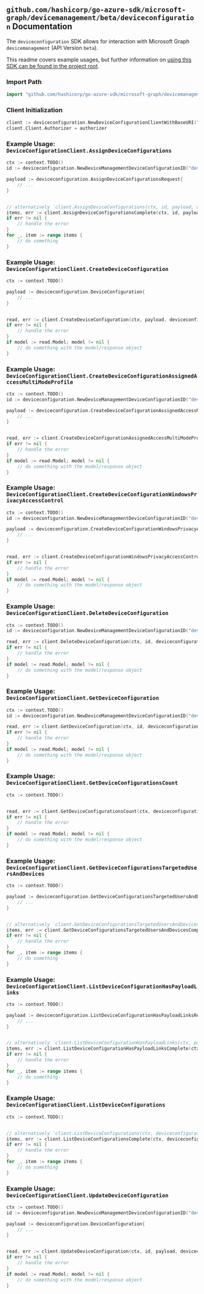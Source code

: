 
## `github.com/hashicorp/go-azure-sdk/microsoft-graph/devicemanagement/beta/deviceconfiguration` Documentation

The `deviceconfiguration` SDK allows for interaction with Microsoft Graph `devicemanagement` (API Version `beta`).

This readme covers example usages, but further information on [using this SDK can be found in the project root](https://github.com/hashicorp/go-azure-sdk/tree/main/docs).

### Import Path

```go
import "github.com/hashicorp/go-azure-sdk/microsoft-graph/devicemanagement/beta/deviceconfiguration"
```


### Client Initialization

```go
client := deviceconfiguration.NewDeviceConfigurationClientWithBaseURI("https://graph.microsoft.com")
client.Client.Authorizer = authorizer
```


### Example Usage: `DeviceConfigurationClient.AssignDeviceConfigurations`

```go
ctx := context.TODO()
id := deviceconfiguration.NewDeviceManagementDeviceConfigurationID("deviceConfigurationId")

payload := deviceconfiguration.AssignDeviceConfigurationsRequest{
	// ...
}


// alternatively `client.AssignDeviceConfigurations(ctx, id, payload, deviceconfiguration.DefaultAssignDeviceConfigurationsOperationOptions())` can be used to do batched pagination
items, err := client.AssignDeviceConfigurationsComplete(ctx, id, payload, deviceconfiguration.DefaultAssignDeviceConfigurationsOperationOptions())
if err != nil {
	// handle the error
}
for _, item := range items {
	// do something
}
```


### Example Usage: `DeviceConfigurationClient.CreateDeviceConfiguration`

```go
ctx := context.TODO()

payload := deviceconfiguration.DeviceConfiguration{
	// ...
}


read, err := client.CreateDeviceConfiguration(ctx, payload, deviceconfiguration.DefaultCreateDeviceConfigurationOperationOptions())
if err != nil {
	// handle the error
}
if model := read.Model; model != nil {
	// do something with the model/response object
}
```


### Example Usage: `DeviceConfigurationClient.CreateDeviceConfigurationAssignedAccessMultiModeProfile`

```go
ctx := context.TODO()
id := deviceconfiguration.NewDeviceManagementDeviceConfigurationID("deviceConfigurationId")

payload := deviceconfiguration.CreateDeviceConfigurationAssignedAccessMultiModeProfileRequest{
	// ...
}


read, err := client.CreateDeviceConfigurationAssignedAccessMultiModeProfile(ctx, id, payload, deviceconfiguration.DefaultCreateDeviceConfigurationAssignedAccessMultiModeProfileOperationOptions())
if err != nil {
	// handle the error
}
if model := read.Model; model != nil {
	// do something with the model/response object
}
```


### Example Usage: `DeviceConfigurationClient.CreateDeviceConfigurationWindowsPrivacyAccessControl`

```go
ctx := context.TODO()
id := deviceconfiguration.NewDeviceManagementDeviceConfigurationID("deviceConfigurationId")

payload := deviceconfiguration.CreateDeviceConfigurationWindowsPrivacyAccessControlRequest{
	// ...
}


read, err := client.CreateDeviceConfigurationWindowsPrivacyAccessControl(ctx, id, payload, deviceconfiguration.DefaultCreateDeviceConfigurationWindowsPrivacyAccessControlOperationOptions())
if err != nil {
	// handle the error
}
if model := read.Model; model != nil {
	// do something with the model/response object
}
```


### Example Usage: `DeviceConfigurationClient.DeleteDeviceConfiguration`

```go
ctx := context.TODO()
id := deviceconfiguration.NewDeviceManagementDeviceConfigurationID("deviceConfigurationId")

read, err := client.DeleteDeviceConfiguration(ctx, id, deviceconfiguration.DefaultDeleteDeviceConfigurationOperationOptions())
if err != nil {
	// handle the error
}
if model := read.Model; model != nil {
	// do something with the model/response object
}
```


### Example Usage: `DeviceConfigurationClient.GetDeviceConfiguration`

```go
ctx := context.TODO()
id := deviceconfiguration.NewDeviceManagementDeviceConfigurationID("deviceConfigurationId")

read, err := client.GetDeviceConfiguration(ctx, id, deviceconfiguration.DefaultGetDeviceConfigurationOperationOptions())
if err != nil {
	// handle the error
}
if model := read.Model; model != nil {
	// do something with the model/response object
}
```


### Example Usage: `DeviceConfigurationClient.GetDeviceConfigurationsCount`

```go
ctx := context.TODO()


read, err := client.GetDeviceConfigurationsCount(ctx, deviceconfiguration.DefaultGetDeviceConfigurationsCountOperationOptions())
if err != nil {
	// handle the error
}
if model := read.Model; model != nil {
	// do something with the model/response object
}
```


### Example Usage: `DeviceConfigurationClient.GetDeviceConfigurationsTargetedUsersAndDevices`

```go
ctx := context.TODO()

payload := deviceconfiguration.GetDeviceConfigurationsTargetedUsersAndDevicesRequest{
	// ...
}


// alternatively `client.GetDeviceConfigurationsTargetedUsersAndDevices(ctx, payload, deviceconfiguration.DefaultGetDeviceConfigurationsTargetedUsersAndDevicesOperationOptions())` can be used to do batched pagination
items, err := client.GetDeviceConfigurationsTargetedUsersAndDevicesComplete(ctx, payload, deviceconfiguration.DefaultGetDeviceConfigurationsTargetedUsersAndDevicesOperationOptions())
if err != nil {
	// handle the error
}
for _, item := range items {
	// do something
}
```


### Example Usage: `DeviceConfigurationClient.ListDeviceConfigurationHasPayloadLinks`

```go
ctx := context.TODO()

payload := deviceconfiguration.ListDeviceConfigurationHasPayloadLinksRequest{
	// ...
}


// alternatively `client.ListDeviceConfigurationHasPayloadLinks(ctx, payload, deviceconfiguration.DefaultListDeviceConfigurationHasPayloadLinksOperationOptions())` can be used to do batched pagination
items, err := client.ListDeviceConfigurationHasPayloadLinksComplete(ctx, payload, deviceconfiguration.DefaultListDeviceConfigurationHasPayloadLinksOperationOptions())
if err != nil {
	// handle the error
}
for _, item := range items {
	// do something
}
```


### Example Usage: `DeviceConfigurationClient.ListDeviceConfigurations`

```go
ctx := context.TODO()


// alternatively `client.ListDeviceConfigurations(ctx, deviceconfiguration.DefaultListDeviceConfigurationsOperationOptions())` can be used to do batched pagination
items, err := client.ListDeviceConfigurationsComplete(ctx, deviceconfiguration.DefaultListDeviceConfigurationsOperationOptions())
if err != nil {
	// handle the error
}
for _, item := range items {
	// do something
}
```


### Example Usage: `DeviceConfigurationClient.UpdateDeviceConfiguration`

```go
ctx := context.TODO()
id := deviceconfiguration.NewDeviceManagementDeviceConfigurationID("deviceConfigurationId")

payload := deviceconfiguration.DeviceConfiguration{
	// ...
}


read, err := client.UpdateDeviceConfiguration(ctx, id, payload, deviceconfiguration.DefaultUpdateDeviceConfigurationOperationOptions())
if err != nil {
	// handle the error
}
if model := read.Model; model != nil {
	// do something with the model/response object
}
```

